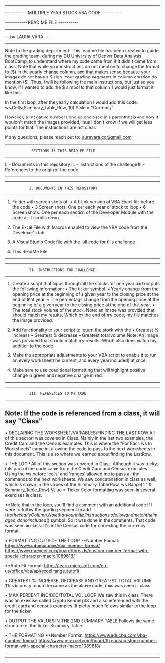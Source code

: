 --------------------------------------------------------------
-----------      MULTIPLE YEAR STOCK VBA CODE       ----------

-----------             READ ME FILE                ----------

--------------------------------------------------------------

--                    by LAURA VARA                         --

--------------------------------------------------------------
Note to the grading department:
This readme file has been created to guide the grading team, 
during my DU University of Denver Data Analysis BootCamp, to
understand where my code came from if it didn't come from class.
Note that while your instructions do not mention to change the 
format to ($) in the yearly change column, and that makes sense
because your images do not have a $ sign. Your grading segments
in column creation do mention ($), 
Thus, I will be following the main instructions, 
but just so you know, if I wanted to add the
$ simbol to that column, I would just format it like this: 

In the first loop, after the yearly calculation I would add this code:
	ws.Cells(Summary_Table_Row, 10).Style = "Currency"

However, all negative numbers end up enclosed in a parenthesis and now
it wouldn't match the images provided, thus I don't know if we will get
less points for that. The instructions are not clear.

If any questions, please reach out to: lauravara.co@gmail.com
	
---------------------------------------------------------------
                SECTIONS IN THIS READ ME FILE
---------------------------------------------------------------
I.  - Documents in this repository
II. - Instructions of the challenge
III.- References to the origin of the code

______________________________________________________________
--------------------------------------------------------------
               I. DOCUMENTS IN THIS REPOSITORY
--------------------------------------------------------------
1) Folder with screen shots of:
	• A blank version of VBA Excel file before the code
	• 3 Screen shots. One per each year of stock to loop
	• 6 Screen shots. One per each section of the 
	Developer Module with the code as it scrolls down.

2) The Excel File with Macros enabled to view the VBA code
from the Developer's tab

3) A Visual Studio Code file with the full code for this challenge

4) This ReadMe File
______________________________________________________________
--------------------------------------------------------------
               II. INSTRUCTIONS FOR CHALLENGE
--------------------------------------------------------------

1) Create a script that lopos through all the stocks for one year
and outputs the following information:
	• The ticker symbol.
	• Yearly change from the opening price at the beginning
	of a given year to the closing price  at the end of that 
	year.
	• The percentage change from the opening price at the 
	beginning of a given year to the closing price at the end
	of that year.
	• The total stock volume of the stock.
Note: an image was provided that should match my results. Which
by the end of my code, my file matches the image provided.

2) Add functionality to your script to return the stock with the
	• Greatest % increase
	• Greatest % decrease
	• Greatest total volume
Note: An image was provided that should match my results. Which 
also does match my addition to the code.

3) Make the appropriate adjustments to your VBA script to enable it
to run on every worksheet(the current, and every year included) at once.

4) Make sure to use conditional formatting that will highlight positive 
change in green and negative change in red. 

_________________________________________________________________
-----------------------------------------------------------------
               III. REFERENCES TO MY CODE
-----------------------------------------------------------------
Note: If the code is referenced from a class, it will say "Class"
-----------------------------------------------------------------

• DECLARING THE WORKSHEET/VARIABLES/FINDING THE LAST ROW
All of this section was covered in Class. Mainly in the last two examples,
the Credit Card and the Census examples. This is where the 
"For Each ws In Worksheets" came in, allowing the code to pass to the
next worksheets in this document.
This is also where we learned about finding the LastRow.

• THE LOOP
All of this section was covered in Class. Although it was tricky,
this part of the code came from the Credit Card and Census examples.
Using the ws before 'cells' and 'ranges' allowed me to pass all the 
commands to the next worksheets.
We saw concatanation in class as well, which is shown in the values
of the Summary Table Row. ws.Range("I" & Summary_Table_Row).Value = Ticker
Color formatting was seen in several exercises in class.

**Note that in the loop, you'll find a comment with an additional code
if I were to follow the grading segment  to add ($) to the Yearly Column.
Note that your initial instructions to follow and match the images, do 
not include a ($) symbol. So it was done in the comments.
That code was seen in class. It's in the Census code for correcting the
currency format.

• FORMATTING OUTSIDE THE LOOP
**Number Format: 
https://www.educba.com/vba-number-format/
https://www.mrexcel.com/board/threads/custom-number-format-with-special-character-macro.1089618/

**Auto Fit Format:
https://learn.microsoft.com/en-us/office/vba/api/excel.range.autofit

• GREATEST % INCREASE, DECREASE AND GREATEST TOTAL VOLUME
This is pretty much the same as the above code, thus was seen in class.

• MAX PERCENT INC/DEC/TOTAL VOL LOOP
We saw this in class. There was an exercise called Crypto Kennel pt3
and also referenced with the credit card and census examples. It pretty
much follows similar to the loop for the ticker.

• OUTPUT THE VALUES IN THE 2ND SUMMARY TABLE
Follows the same structure of the ticker Summary Table.

• THE FORMATING
**Number Format: 
https://www.educba.com/vba-number-format/
https://www.mrexcel.com/board/threads/custom-number-format-with-special-character-macro.1089618/

------------------------------------------------------------------------
________________________________________________________________________

